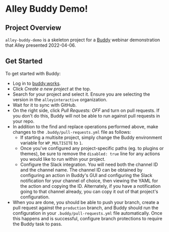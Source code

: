 # Alley Buddy Demo!

## Project Overview

`alley-buddy-demo` is a skeleton project for a [Buddy](https://buddy.works) webinar demonstration that Alley presented 2022-04-06.

## Get Started

To get started with Buddy:
* Log in to [buddy.works](https://buddy.works).
* Click *Create a new project* at the top.
* Search for your project and select it. Ensure you are selecting the version in the `alleyinteractive` organization.
* Wait for it to sync with GitHub.
* On the right side, click *Pull Requests: OFF* and turn on pull requests. If you don't do this, Buddy will not be able to run against pull requests in your repo.
* In addition to the find and replace operations performed above, make changes to the `.buddy/pull-requests.yml` file as follows:
	* If starting a multisite project, simply change the Buddy environment variable for `WP_MULTISITE` to `1`.
    * Once you've configured any project-specific paths (eg. to plugins or themes), be sure to remove the `disabled: true` line for any actions you would like to run within your project.
	* Configure the Slack integration. You will need both the channel ID and the channel name. The channel ID can be obtained by configuring an action in Buddy's GUI and configuring the Slack notification for your channel of choice, then viewing the YAML for the action and copying the ID. Alternately, if you have a notification going to that channel already, you can copy it out of that project's configuration.
* When you are done, you should be able to push your branch, create a pull request against the `production` branch, and Buddy should run the configuration in your `.buddy/pull-requests.yml` file automatically. Once this happens and is successful, configure branch protections to require the Buddy task to pass.
